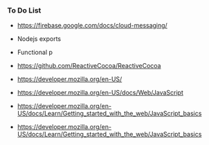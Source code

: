 ### To Do List

- https://firebase.google.com/docs/cloud-messaging/
- Nodejs exports
- Functional p
- https://github.com/ReactiveCocoa/ReactiveCocoa

- https://developer.mozilla.org/en-US/
- https://developer.mozilla.org/en-US/docs/Web/JavaScript
- https://developer.mozilla.org/en-US/docs/Learn/Getting_started_with_the_web/JavaScript_basics

- https://developer.mozilla.org/en-US/docs/Learn/Getting_started_with_the_web/JavaScript_basics


